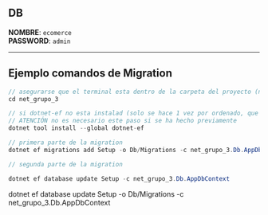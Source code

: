 
## DB
**NOMBRE**: `ecomerce`  
**PASSWORD**: `admin`
___


## Ejemplo comandos de Migration

```csharp
// asegurarse que el terminal esta dentro de la carpeta del proyecto (net_grupo_3)
cd net_grupo_3

// si dotnet-ef no esta instalad (solo se hace 1 vez por ordenado, que no por proyecto)
// ATENCIÓN no es necesario este paso si se ha hecho previamente
dotnet tool install --global dotnet-ef

// primera parte de la migration
dotnet ef migrations add Setup -o Db/Migrations -c net_grupo_3.Db.AppDbContext

// segunda parte de la migration

dotnet ef database update Setup -c net_grupo_3.Db.AppDbContext
```
dotnet ef database update Setup -o Db/Migrations -c net_grupo_3.Db.AppDbContext
```

